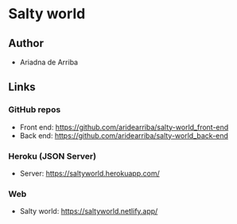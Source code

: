 # Salty world

## Author
- Ariadna de Arriba

## Links
### GitHub repos
- Front end: https://github.com/aridearriba/salty-world_front-end
- Back end: https://github.com/aridearriba/salty-world_back-end

### Heroku (JSON Server)
- Server: https://saltyworld.herokuapp.com/

### Web
- Salty world: https://saltyworld.netlify.app/